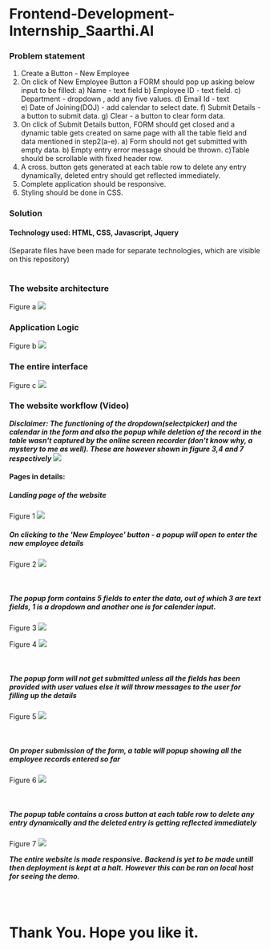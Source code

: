# Frontend-Development-Internship_Saarthi.AI

<h3><b>Problem statement</b></h3>

1. Create a Button - New Employee 
2. On click of New Employee Button a FORM should pop up asking below input to be filled: 
a) Name - text field 
b) Employee ID - text field. 
c) Department - dropdown , add any five values. 
d) Email Id - text  
e) Date of Joining(DOJ) - add calendar to select date. 
f) Submit Details - a button to submit data. 
g) Clear - a button to clear form data. 
3. On click of Submit Details button, FORM should get closed and a dynamic table gets  created on same page with all the table field and data mentioned in step2(a-e). 
a) Form should not get submitted with empty data. 
b) Empty entry error message should be thrown. 
c)Table should be scrollable with fixed header row. 
4. A cross. button gets generated at each table row to delete any entry dynamically, deleted  entry should get reflected immediately. 
5. Complete application should be responsive. 
6. Styling should be done in CSS. 

<h3><b>Solution</b></h3>

<h4>Technology used: HTML, CSS, Javascript, Jquery</h4> (Separate files have been made for separate technologies, which are visible on this repository) <br>
  <br>
  <h3> The website architecture </h3>
  
  Figure a
  <img src="https://github.com/sharika-anjum/Frontend-Development-Internship_Saarthi.AI/blob/main/Web%20application%20architecture.png">
  <br>
  <h3> Application Logic </h3>
  
  Figure b
  <img src="https://github.com/sharika-anjum/Frontend-Development-Internship_Saarthi.AI/blob/main/Application%20logic.png">
  <br>
  <h3> The entire interface </h3>
  
  Figure c
  <img src="https://github.com/sharika-anjum/Frontend-Development-Internship_Saarthi.AI/blob/main/Results/all%20in%20one.jpg"> 
 <br>
  <h3> The website workflow (Video)</h3>
  
  ***Disclaimer: The functioning of the dropdown(selectpicker) and the calendar in the form and also the popup while deletion of the record in the table wasn't captured by the online screen recorder (don't know why, a mystery to me as well). These are however shown in figure 3,4 and 7 respectively***
  <img src="https://github.com/sharika-anjum/Frontend-Development-Internship_Saarthi.AI/blob/main/Results/website%20working.gif">
  <br>
  <h4>Pages in details:</h4>
  <h5> Landing page of the website </h5>
  
  Figure 1
<img src="https://github.com/sharika-anjum/Frontend-Development-Internship_Saarthi.AI/blob/main/Results/landing%20page.png"> 
 <br>
  
  <h5> On clicking to the 'New Employee' button - a popup will open to enter the new employee details</h5>

Figure 2
<img src="https://github.com/sharika-anjum/Frontend-Development-Internship_Saarthi.AI/blob/main/Results/Page%202.png"> 

 <br>
  
  <h5> The popup form contains 5 fields to enter the data, out of which 3 are text fields, 1 is a dropdown and another one is for calender input. </h5>
  
  Figure 3
<img src="https://github.com/sharika-anjum/Frontend-Development-Internship_Saarthi.AI/blob/main/Results/Page%203.png"> 

Figure 4
<img src="https://github.com/sharika-anjum/Frontend-Development-Internship_Saarthi.AI/blob/main/Results/Page%204.png"> 

 <br>
  
  <h5> The popup form will not get submitted unless all the fields has been provided with user values else it will throw messages to the user for filling up the details</h5>
 
 Figure 5
<img src="https://github.com/sharika-anjum/Frontend-Development-Internship_Saarthi.AI/blob/main/Results/Page%205.png"> 

 <br>
  
  <h5> On proper submission of the form, a table will popup showing all the employee records entered so far </h5>
  
  Figure 6
<img src="https://github.com/sharika-anjum/Frontend-Development-Internship_Saarthi.AI/blob/main/Results/Page%206.png"> 

 <br>
  
  <h5>The popup table contains a cross button at each table row to delete any entry dynamically and the deleted  entry is getting reflected immediately </h5>
  
  Figure 7
<img src="https://github.com/sharika-anjum/Frontend-Development-Internship_Saarthi.AI/blob/main/Results/Page%207.png"> 



***The entire website is made responsive.***
  ***Backend is yet to be made untill then deployment is kept at a halt.***
  ***However this can be ran on local host for seeing the demo.***
  
 <br><br>
 # Thank You. Hope you like it.
